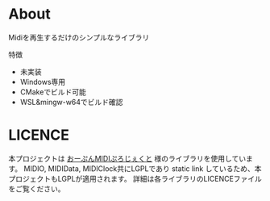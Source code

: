 # About
Midiを再生するだけのシンプルなライブラリ

特徴
- 未実装
- Windows専用
- CMakeでビルド可能
- WSL&mingw-w64でビルド確認

# LICENCE
本プロジェクトは [おーぷんMIDIぷろじぇくと](https://openmidiproject.opal.ne.jp/index.html) 様のライブラリを使用しています。
MIDIO, MIDIData, MIDIClock共にLGPLであり static link しているため、本プロジェクトもLGPLが適用されます。
詳細は各ライブラリのLICENCEファイルをご覧ください。
